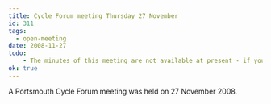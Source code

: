 ```yaml
---
title: Cycle Forum meeting Thursday 27 November
id: 311
tags:
  - open-meeting
date: 2008-11-27
todo:
    - The minutes of this meeting are not available at present - if you have a copy that we can add to the archive, please let us know.
ok: true
---
```


A Portsmouth Cycle Forum meeting was held on 27 November 2008.
